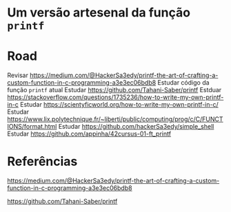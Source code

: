 # Um versão artesenal da função `printf`


# Road
Revisar https://medium.com/@HackerSa3edy/printf-the-art-of-crafting-a-custom-function-in-c-programming-a3e3ec06bdb8
Estudar código da função `printf` atual 
Estudar https://github.com/Tahani-Saber/printf
Estduar https://stackoverflow.com/questions/1735236/how-to-write-my-own-printf-in-c
Estudar https://scientyficworld.org/how-to-write-my-own-printf-in-c/
Estudar https://www.lix.polytechnique.fr/~liberti/public/computing/prog/c/C/FUNCTIONS/format.html
Estudar https://github.com/hackerSa3edy/simple_shell
Estudar https://github.com/appinha/42cursus-01-ft_printf




# Referências

https://medium.com/@HackerSa3edy/printf-the-art-of-crafting-a-custom-function-in-c-programming-a3e3ec06bdb8

https://github.com/Tahani-Saber/printf